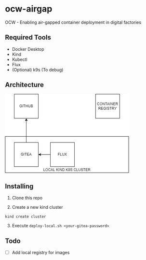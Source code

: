 # ocw-airgap
OCW - Enabling air-gapped container deployment in digital factories

## Required Tools
* Docker Desktop
* Kind
* Kubectl
* Flux
* (Optional) k9s (To debug)

## Architecture
![Architecture](assets/architecture.drawio.png)
## Installing 

1. Clone this repo

2. Create a new kind cluster
```
kind create cluster
```
3. Execute `deploy-local.sh <your-gitea-password>`

## Todo
- [ ] Add local registry for images